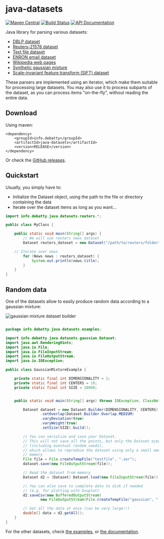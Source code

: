 # java-datasets
[![Maven Central](https://maven-badges.herokuapp.com/maven-central/info.debatty/java-datasets/badge.svg)](https://maven-badges.herokuapp.com/maven-central/info.debatty/java-datasets) [![Build Status](https://travis-ci.org/tdebatty/java-datasets.svg?branch=master)](https://travis-ci.org/tdebatty/java-datasets) [![API Documentation](http://api123.web-d.be/api123-head.svg)](http://api123.web-d.be/api/java-datasets/head/index.html)

Java library for parsing various datasets:
* [DBLP dataset](./src/main/java/info/debatty/java/datasets/dblp/)
* [Reuters-21578 dataset](./src/main/java/info/debatty/java/datasets/reuters/)
* [Text file dataset](./src/main/java/info/debatty/java/datasets/textfile/)
* [ENRON email dataset](./src/main/java/info/debatty/java/datasets/enron/)
* [Wikipedia web pages](./src/main/java/info/debatty/java/datasets/wikipedia/)
* [Synthetic gaussian mixture](./src/main/java/info/debatty/java/datasets/gaussian/)
* [Scale-invariant feature transform (SIFT) dataset](./src/main/java/info/debatty/java/datasets/sift/)

These parsers are implemented using an iterator, which make them suitable for processing large datasets. You may also use it to process subparts of the dataset, as you can process items "on-the-fly", without reading the entire data.

## Download
Using maven:
```
<dependency>
    <groupId>info.debatty</groupId>
    <artifactId>java-datasets</artifactId>
    <version>RELEASE</version>
</dependency>
```

Or check the [GitHub releases](https://github.com/tdebatty/java-datasets/releases).

## Quickstart

Usually, you simply have to:
- Initialize the Dataset object, using the path to the file or directory containing the data
- Iterate over the dataset items as long as you want...

```java
import info.debatty.java.datasets.reuters.*;

public class MyClass {

    public static void main(String[] args) {
        // We will use reuters news dataset
        Dataset reuters_dataset = new Dataset("/path/to/reuters/folder");

	// Iterate over news
        for (News news : reuters_dataset) {
            System.out.println(news.title);
        }
    }
}
```

## Random data

One of the datasets allow to easily produce random data according to a gaussian mixture:


![gaussian mixture dataset builder](https://raw.githubusercontent.com/tdebatty/java-datasets/master/src/main/java/info/debatty/java/datasets/examples/medium_overlap_01.png)

```java

package info.debatty.java.datasets.examples;

import info.debatty.java.datasets.gaussian.Dataset;
import java.awt.RenderingHints;
import java.io.File;
import java.io.FileInputStream;
import java.io.FileOutputStream;
import java.io.IOException;

public class GaussianMixtureExample {

    private static final int DIMENSIONALITY = 2;
    private static final int CENTERS = 10;
    private static final int SIZE = 10000;


    public static void main(String[] args) throws IOException, ClassNotFoundException {

        Dataset dataset = new Dataset.Builder(DIMENSIONALITY, CENTERS)
                .setOverlap(Dataset.Builder.Overlap.MEDIUM)
                .varyDeviation(true)
                .varyWeight(true)
                .setSize(SIZE).build();

        // You can serialize and save your Dataset.
        // This will not save all the points, but only the Dataset oject
        // (including eventual random seeds),
        // which allows to reproduce the dataset using only a small amount of
        // memory
        File file = File.createTempFile("testfile", ".ser");
        dataset.save(new FileOutputStream(file));

        // Read the dataset from memory
        Dataset d2 = (Dataset) Dataset.load(new FileInputStream(file));

        // You can also save to complete data to disk if needed
        // (e.g. for plotting with Gnuplot)
        d2.saveCsv(new BufferedOutputStream(
                new FileOutputStream(File.createTempFile("gaussian", ".dat"))));

        // Get all the data at once (can be very large!!)
        double[] data = d2.getAll();
    }
}
```

For the other datasets, check [the examples](./src/main/java/info/debatty/java/datasets/examples), or [the documentation](http://api123.web-d.be/api/java-datasets/head/index.html).
